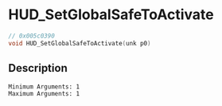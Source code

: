 # HUD_SetGlobalSafeToActivate
```c
// 0x005c0390
void HUD_SetGlobalSafeToActivate(unk p0)
```
## Description
```
Minimum Arguments: 1
Maximum Arguments: 1
```

